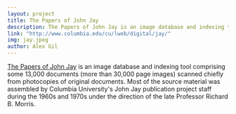 ```yaml
---
layout: project
title: The Papers of John Jay
description: The Papers of John Jay is an image database and indexing tool comprising some 13,000 documents scanned chiefly from photocopies of original documents.
link: "http://www.columbia.edu/cu/lweb/digital/jay/"
img: jay.jpeg
author: Alex Gil
---
```


<a href="http://www.columbia.edu/cu/lweb/digital/jay/">The Papers of John Jay</a> is an image database and indexing tool comprising some 13,000 documents (more than 30,000 page images) scanned chiefly from photocopies of original documents. Most of the source material was assembled by Columbia University's John Jay publication project staff during the 1960s and 1970s under the direction of the late Professor Richard B. Morris.